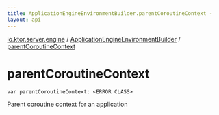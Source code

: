 ```yaml
---
title: ApplicationEngineEnvironmentBuilder.parentCoroutineContext - 
layout: api
---
```


<div class='api-docs-breadcrumbs'><a href="../index.html">io.ktor.server.engine</a> / <a href="index.html">ApplicationEngineEnvironmentBuilder</a> / <a href="./parent-coroutine-context.html">parentCoroutineContext</a></div>

# parentCoroutineContext

<div class="signature"><code><span class="keyword">var </span><span class="identifier">parentCoroutineContext</span><span class="symbol">: </span><span class="identifier">&lt;ERROR CLASS&gt;</span></code></div>

Parent coroutine context for an application

